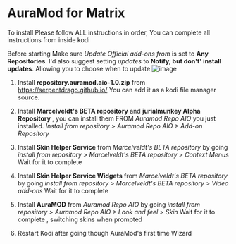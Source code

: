 # AuraMod for Matrix

To install  Please follow ALL instructions in order, You can complete all  instructions from inside kodi 

 Before starting Make sure *Update Official add-ons from* is set to   **Any Repositories**. I'd also suggest setting *updates* to **Notify, but don't' install updates**. Allowing you to choose when to update
![image](https://user-images.githubusercontent.com/21133858/110848870-8ee72280-827c-11eb-87a6-0bf68538522c.png)


1. Install **repository.auramod.aio-1.0.zip** from https://serpentdrago.github.io/ You can add it as a kodi file manager source.
2. Install **Marcelveldt's BETA repository** and **jurialmunkey Alpha Repository**  , you can install them FROM *Auramod Repo AIO* you just installed.  *Install from repository  > Auramod Repo AIO > Add-on Repository*
    
3. Install **Skin Helper Service** from *Marcelveldt's BETA repository* by going  *install from repository > Marcelveldt's BETA repository > Context Menus* Wait for it to complete
4. Install **Skin Helper Service Widgets** from *Marcelveldt's BETA repository* by going  *install from repository > Marcelveldt's BETA repository > Video add-ons* Wait for it to complete
5. Install  **AuraMOD** from *Auramod Repo AIO* by going *install from repository > Auramod Repo AIO > Look and feel > Skin* Wait for it to complete , switching skins when prompted 
6. Restart Kodi after going though AuraMod's first time Wizard 
